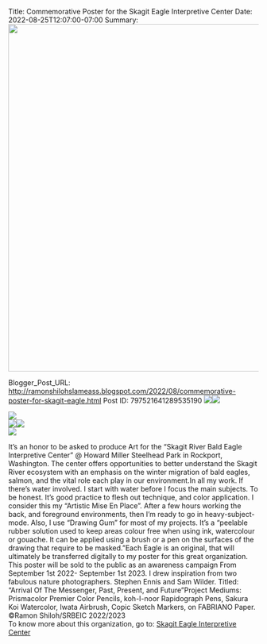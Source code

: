 Title: Commemorative Poster for the Skagit Eagle Interpretive Center
Date: 2022-08-25T12:07:00-07:00
Summary: <img src="https://blogger.googleusercontent.com/img/b/R29vZ2xl/AVvXsEjkAuaoVHCKmfEt8qp-570AbmeXfgTv6s1C-h_5ChICRpLprCIPVSZlZXCTqsW42dqzmYeLkyIQHcO8KLV51szdqbH6X7rlOfeT2ZyzkBS_3AmrFsV0EicNWE9ApB01ZV0LFCr8Rbfx9OyHOvKTNcrtvLQZoxyjq97uDDkspsoZmOGytIsB03y0jJU/s320/eagle.jpg" width="700">

Blogger_Post_URL: http://ramonshilohslameass.blogspot.com/2022/08/commemorative-poster-for-skagit-eagle.html
Post ID: 797521641289535190
[![](https://blogger.googleusercontent.com/img/b/R29vZ2xl/AVvXsEjkAuaoVHCKmfEt8qp-570AbmeXfgTv6s1C-h_5ChICRpLprCIPVSZlZXCTqsW42dqzmYeLkyIQHcO8KLV51szdqbH6X7rlOfeT2ZyzkBS_3AmrFsV0EicNWE9ApB01ZV0LFCr8Rbfx9OyHOvKTNcrtvLQZoxyjq97uDDkspsoZmOGytIsB03y0jJU/s320/eagle.jpg)](https://blogger.googleusercontent.com/img/b/R29vZ2xl/AVvXsEjkAuaoVHCKmfEt8qp-570AbmeXfgTv6s1C-h_5ChICRpLprCIPVSZlZXCTqsW42dqzmYeLkyIQHcO8KLV51szdqbH6X7rlOfeT2ZyzkBS_3AmrFsV0EicNWE9ApB01ZV0LFCr8Rbfx9OyHOvKTNcrtvLQZoxyjq97uDDkspsoZmOGytIsB03y0jJU/s1440/eagle.jpg)[![](https://blogger.googleusercontent.com/img/b/R29vZ2xl/AVvXsEjJhliyYIVfyWi3eJShnM6bYZpJnjQd1rDaL2MD0WK8sl1X9B5Q1nhbqTwTL56ssgdkTV70zf4AWDQGLNE-RiZC4vdYYSsI213PPlTkhe07oDnPl9X2G3zIGt9boosps2EnkspNfXPfE5MlpiRJBJjpBdfNGzaQgwA1rjpz-TwVXuIiGh6Fkhletmw/s320/eagle%202.jpg)](https://blogger.googleusercontent.com/img/b/R29vZ2xl/AVvXsEjJhliyYIVfyWi3eJShnM6bYZpJnjQd1rDaL2MD0WK8sl1X9B5Q1nhbqTwTL56ssgdkTV70zf4AWDQGLNE-RiZC4vdYYSsI213PPlTkhe07oDnPl9X2G3zIGt9boosps2EnkspNfXPfE5MlpiRJBJjpBdfNGzaQgwA1rjpz-TwVXuIiGh6Fkhletmw/s1440/eagle%202.jpg)  
  
[![](https://blogger.googleusercontent.com/img/b/R29vZ2xl/AVvXsEiZ2BKU6Ayo9yc2fnRBjCdvzvZOGDnc3Sy5m6FX1XL-utkjvMOvJibtQBkt4G8UCCWUkHj_tbtH32tCVxw-4c2ub6e6PxXKGqS9Qe9shjKLQMSccfydGCtuhFlF6DWy_FuwGN8009siiEuqHisNe5TzO2gbNd0TwxFk3Sie-JhS7fCELLbWfZ8NcTI/s320/eagle%204.jpg)](https://blogger.googleusercontent.com/img/b/R29vZ2xl/AVvXsEiZ2BKU6Ayo9yc2fnRBjCdvzvZOGDnc3Sy5m6FX1XL-utkjvMOvJibtQBkt4G8UCCWUkHj_tbtH32tCVxw-4c2ub6e6PxXKGqS9Qe9shjKLQMSccfydGCtuhFlF6DWy_FuwGN8009siiEuqHisNe5TzO2gbNd0TwxFk3Sie-JhS7fCELLbWfZ8NcTI/s1440/eagle%204.jpg)  
[![](https://blogger.googleusercontent.com/img/b/R29vZ2xl/AVvXsEgF2tAKN1bbrPmdhL9ZtNr7VYm5jv4KjTUcvkR1iIwbSbQn0KMVkz4M1Ps3qZI1r9pg2KcfABGQqGxkYdLYdPJ04-E7GgfHLR47_8ftAeyx4hbaka20fnGEpzjeHb9UKk4sfuFZd6lRNySeMRSNul210HlXgaKA6TBPFN2F_KRbAHqKknDQDOeCaI0/s320/eagle%203.jpg)](https://blogger.googleusercontent.com/img/b/R29vZ2xl/AVvXsEgF2tAKN1bbrPmdhL9ZtNr7VYm5jv4KjTUcvkR1iIwbSbQn0KMVkz4M1Ps3qZI1r9pg2KcfABGQqGxkYdLYdPJ04-E7GgfHLR47_8ftAeyx4hbaka20fnGEpzjeHb9UKk4sfuFZd6lRNySeMRSNul210HlXgaKA6TBPFN2F_KRbAHqKknDQDOeCaI0/s1440/eagle%203.jpg)[![](https://blogger.googleusercontent.com/img/b/R29vZ2xl/AVvXsEhpNz_3lr-gJ27G2sVrKl0gBJj6uxpeBpBtFYlp30Q6WTO2tazdMf6as71RJOfeVKM16wiIAzc-wrPrLYxX9sVIV-LvS6i3FrfFuXc4ASic67mClTMhg-nVa2RI02bHsvD6p2ta31r-X6gieUAjj9jYCjT_GcavXlSdlx4h0l0o2oJVMuoupCXzTBU/s320/eagle%206.jpg)](https://blogger.googleusercontent.com/img/b/R29vZ2xl/AVvXsEhpNz_3lr-gJ27G2sVrKl0gBJj6uxpeBpBtFYlp30Q6WTO2tazdMf6as71RJOfeVKM16wiIAzc-wrPrLYxX9sVIV-LvS6i3FrfFuXc4ASic67mClTMhg-nVa2RI02bHsvD6p2ta31r-X6gieUAjj9jYCjT_GcavXlSdlx4h0l0o2oJVMuoupCXzTBU/s2048/eagle%206.jpg)  
[![](https://blogger.googleusercontent.com/img/b/R29vZ2xl/AVvXsEhkeHvs2FQ2itmEV6ywg3ht2VNmXdR0FTDc5cFTL1XkDR3aeJG1UF7PesL3uzPeSpIQEEQ1VWlrtJpyaD8jVQwuOCYaV0lOAFPqG6-AjrU1cWXQlyZk-P4c2Fcg4kF3oltUSje8t4GPB8fNEiwTQdC7NYtpycQXjaRaW6SSNqduYpnny2GkxEEkvjg/w266-h400/941ACBDB-F670-453C-90AA-BB349AD55B65.jpeg)](https://blogger.googleusercontent.com/img/b/R29vZ2xl/AVvXsEhkeHvs2FQ2itmEV6ywg3ht2VNmXdR0FTDc5cFTL1XkDR3aeJG1UF7PesL3uzPeSpIQEEQ1VWlrtJpyaD8jVQwuOCYaV0lOAFPqG6-AjrU1cWXQlyZk-P4c2Fcg4kF3oltUSje8t4GPB8fNEiwTQdC7NYtpycQXjaRaW6SSNqduYpnny2GkxEEkvjg/s5400/941ACBDB-F670-453C-90AA-BB349AD55B65.jpeg)  
  
It’s an honor to be asked to produce Art for the “Skagit River Bald Eagle Interpretive Center” @ Howard Miller Steelhead Park in Rockport, Washington. The center offers opportunities to better understand the Skagit River ecosystem with an emphasis on the winter migration of bald eagles, salmon, and the vital role each play in our environment.In all my work. If there’s water involved. I start with water before I focus the main subjects. To be honest. It’s good practice to flesh out technique, and color application. I consider this my “Artistic Mise En Place”. After a few hours working the back, and foreground environments, then I’m ready to go in heavy\-subject\-mode. Also, I use “Drawing Gum” for most of my projects. It’s a “peelable rubber solution used to keep areas colour free when using ink, watercolour or gouache. It can be applied using a brush or a pen on the surfaces of the drawing that require to be masked.”Each Eagle is an original, that will ultimately be transferred digitally to my poster for this great organization. This poster will be sold to the public as an awareness campaign From September 1st 2022\- September 1st 2023\. I drew inspiration from two fabulous nature photographers. Stephen Ennis and Sam Wilder. Titled: “Arrival Of The Messenger, Past, Present, and Future”Project Mediums: Prismacolor Premier Color Pencils, koh\-I\-noor Rapidograph Pens, Sakura Koi Watercolor, Iwata Airbrush, Copic Sketch Markers, on FABRIANO Paper. ©Ramon Shiloh/SRBEIC 2022/2023  
To know more about this organization, go to: [Skagit Eagle Interpretive Center](https://skagiteagle.org/?fbclid=IwAR1E-xo9BZueq-yo24lQU6nuB3K2w3QSb-ROJrDLaSLUPG5gE3x2A9rJdqs)